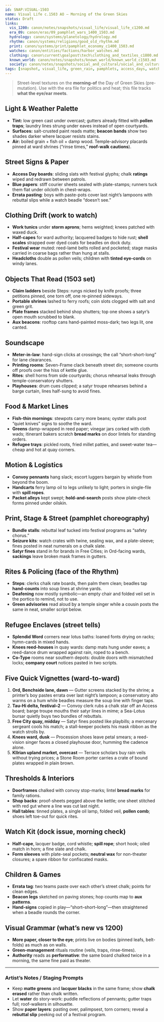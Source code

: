 ```yaml
---
id: SNAP:VISUAL-1503
name: Visual Life c.1503 AO — Morning of the Green Skies
status: Draft
links:
  vis_1200: canon/notes/snapshots/visual_life/visual_life_c1200.md
  era_09: canon/eras/09_pamphlet_wars_1400_1503.md
  hydrology: canon/systems/planetology/hydrology.md
  rhythm: canon/systems/religions/good_old_rhythm.md
  print: canon/systems/print/pamphlet_economy_c1400_1503.md
  watches: canon/entities/factions/harbor_watches.md
  clothing: canon\current\goalpost\tech\clothing_and_textiles_c1800.md
  known_world: canon/notes/snapshots/known_world/known_world_c1503.md
  society: canon/notes/snapshots/social_and_cultural/social_and_cultural_c1503.md
tags: [snapshot, visual_life, green_rain, pamphlets, access_days, watches, rites]
---
```


> Street-level textures on the **morning-of** the Day of Green Skies (pre-mutation). Use with the era file for politics and heat; this file tracks **what the eye/ear meets**.

## Light & Weather Palette
- **Tint:** low green cast under overcast; gutters already fitted with **pollen traps**; laundry lines strung under eaves instead of open courtyards.  
- **Surfaces:** salt-crusted paint reads matte; **beacon bands** show two shades darker where lacquer resists stains.  
- **Air:** boiled grain + fish oil + damp wood. Temple-advisory placards pinned at ward shrines (“rinse times,” **roof-walk cautions**).

## Street Signs & Paper
- **Access Day boards**: sliding slats with festival glyphs; chalk **ratings** wiped and redrawn between patrols.  
- **Blue papers**: stiff courier sheets sealed with plate-stamps; runners tuck them flat under oilcloth in chest-wraps.  
- **Errata pasting**: boys with paste-pots cover last night’s lampoons with rebuttal slips while a watch beadle “doesn’t see.”

## Clothing Drift (work to watch)
- **Work tunics** under **storm aprons**; hems weighted; knees patched with waxed duck.  
- **Half-capes** for ward authority; lacquered badges to hide rust; **shell scales** strapped over dyed coats for beadles on dock duty.  
- **Festival wear** muted: reed-lamé belts rolled and pocketed; stage masks carried in coarse bags rather than hung at stalls.  
- **Headcloths** double as pollen veils; children with **tinted eye-cords** on windy lanes.

## Objects That Read (1503 set)
- **Claim ladders** beside Steps: rungs nicked by knife proofs; three petitions pinned, one torn off, one re-pinned sideways.  
- **Portable shrines** lashed to ferry roofs; coin slots clogged with salt and green grit.  
- **Plate frames** stacked behind shop shutters; top one shows a satyr’s open mouth scrubbed to blank.  
- **Aux beacons**: rooftop cans hand-painted moss-dark; two legs lit, one canted.

## Soundscape
- **Meter-in-law**: hand-sign clicks at crossings; the call “short-short-long” for lane clearances.  
- **Printing rooms**: Seven-Frame clack beneath street din; someone counts off proofs over the hiss of kettle glue.  
- **Rites**: shell horns from side courtyards; chorus rehearsal leaks through temple-conservatory shutters.  
- **Playhouses**: drum cues clipped; a satyr troupe rehearses behind a barge curtain, lines half-sung to avoid fines.

## Food & Market Lines
- **Fish-thin mornings**: stewpots carry more beans; oyster stalls post “quiet knives” signs to soothe the ward.  
- **Greens** damp-wrapped in reed paper; vinegar jars corked with cloth wads; itinerant bakers scratch **bread marks** on door lintels for standing orders.  
- **Refugee trays**: pickled roots, fried millet patties, and sweet-water tea—cheap and hot at quay corners.

## Motion & Logistics
- **Convoy pennants** hang slack; escort luggers bargain by whistle from beyond the boom.  
- **Handcarts** ferry lamp oil to legs unlikely to light; porters in single-file with **spill ropes**.  
- **Packet alleys** kept swept; **hold-and-search** posts show plate-check forms pinned under oilskin.

## Print, Stage & Street (pamphlet choreography)
- **Bundle stalls**: rebuttal leaf tucked into festival programs as “safety chorus.”  
- **Seizure kits**: watch crates with twine, sealing wax, and a plate-sleeve; fines posted in neat numerals on a chalk slate.  
- **Satyr fines** stand in for brands in Free Cities; in Ord-facing wards, **sackings** leave broken mask frames in gutters.

## Rites & Policing (face of the Rhythm)
- **Steps**: clerks chalk rate boards, then palm them clean; beadles tap **hand-counts** into soup lines at shrine yards.  
- **Deafening** now mostly symbolic—an empty chair and folded veil set in the portico to remind, not to use.  
- **Green advisories** read aloud by a temple singer while a cousin posts the same in neat, smaller script below.

## Refugee Enclaves (street tells)
- **Splendid Word** corners near lotus baths: loaned fonts drying on racks; hymn-cards in mixed hands.  
- **Knees reed-houses** in quay wards: damp mats hung under eaves; a reed-dance drum wrapped against rain, roped to a bench.  
- **Co-Type** rooms near southern depots: double doors with mismatched locks; **company court** notices pasted in two scripts.

## Five Quick Vignettes (ward-to-ward)
1) **Ord, Benchside lane, dawn** — Gutter screens stacked by the shrine; a printer’s boy pastes errata over last night’s lampoon; a conservatory alto warms on a hum while beadles measure the soup line with finger taps.  
2) **Tau-Hi delta, festival–2** — Convoy clerk rubs a chalk star off an Access board; barge troupe mouths their satyr lines in mime; a Sea-Lotus bursar quietly buys two bundles of rebuttals.  
3) **Free City quay, midday** — Satyr fines posted like playbills; a mercenary sergeant cools his match; a stall-keeper pockets his mask ribbon as the watch strolls by.  
4) **Knees ward, dusk** — Procession shoes leave petal smears; a reed-vision singer faces a closed playhouse door, humming the cadence alone.  
5) **Kllrian upland market, overcast** — Terrace scholars buy rain veils without trying prices; a Stone Room porter carries a crate of bound plates wrapped in plain brown.

## Thresholds & Interiors
- **Doorframes** chalked with convoy stop-marks; lintel **bread marks** for family rations.  
- **Shop backs**: proof-sheets pegged above the kettle; one sheet stitched with red gut where a line was cut last night.  
- **Hall tables**: tinned plates, a single oil lamp, folded veil, **pollen comb**; shoes left toe-out for quick rites.

## Watch Kit (dock issue, morning check)
- **Half-cape**, lacquer badge, cord whistle; **spill rope**; short hook; oiled match in horn; a fine slate and chalk.  
- **Form sleeves** with plate-seal pockets; **neutral wax** for non-theater closures; a spare ribbon for confiscated masks.

## Children & Games
- **Errata tag**: two teams paste over each other’s street chalk; points for clean edges.  
- **Beacon legs** sketched on paving stones; hop counts map to **aux patterns**.  
- **Hand-signs** copied in play—“short–short–long”—then straightened when a beadle rounds the corner.

## Visual Grammar (what’s new vs 1200)
- **More paper, closer to the eye**; prints live on bodies (pinned leafs, belt-folds) as much as on walls.  
- **Green-management** rituals routine (veils, traps, rinse-times).  
- **Authority** reads as **performative**: the same board chalked twice in a morning, the same fine paid as theater.

---

### Artist’s Notes / Staging Prompts
- Keep **matte greens** and **lacquer blacks** in the same frame; show **chalk erased** rather than chalk written.  
- Let **water** do story-work: puddle reflections of pennants; gutter traps full; roof-walkers in silhouette.  
- Show **paper layers**: pasting over, palimpsest, torn corners; reveal a **rebuttal slip** peeking out of a festival program.

